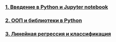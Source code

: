 ### [1. Введение в Python и Jupyter notebook]()
### [2. ООП и библиотеки в Python]()
### [3. Линейная регрессия и классификация]()
